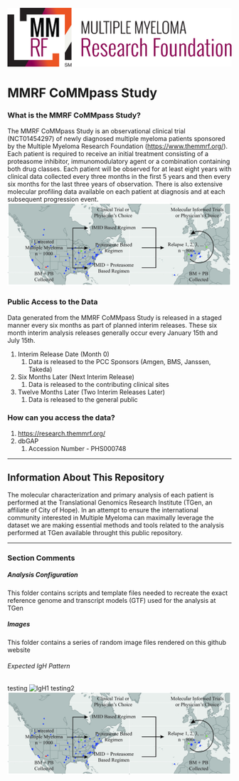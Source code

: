 ![MMRF Logo](/images/MMRF_Square_Tag_3c_SM.jpeg)
# MMRF CoMMpass Study

### What is the MMRF CoMMpass Study?

The MMRF CoMMpass Study is an observational clinical trial (NCT01454297) of newly diagnosed multiple myeloma patients sponsored by the Multiple Myeloma Research Foundation (https://www.themmrf.org/).  Each patient is required to receive an initial treatment consisting of a proteasome inhibitor, immunomodulatory agent or a combination containing both drug classes. Each patient will be observed for at least eight years with clinical data collected every three months in the first 5 years and then every six months for the last three years of observation.  There is also extensive molecular profiling data available on each patient at diagnosis and at each subsequent progression event.
![CoMMpass Map](/images/CoMMpass_Map_and_Design.jpg)

### Public Access to the Data

Data generated from the MMRF CoMMpass Study is released in a staged manner every six months as part of planned interim releases. These six month interim analysis releases generally occur every January 15th and July 15th.

1. Interim Release Date (Month 0)
    1. Data is released to the PCC Sponsors (Amgen, BMS, Janssen, Takeda)
2. Six Months Later (Next Interim Release)
    1. Data is released to the contributing clinical sites
3. Twelve Months Later (Two Interim Releases Later)
    1. Data is released to the general public

### How can you access the data?

1. https://research.themmrf.org/
2. dbGAP
    1. Accession Number - PHS000748

---

## Information About This Repository

The molecular characterization and primary analysis of each patient is performed at the Translational Genomics Research Institute (TGen, an affiliate of City of Hope).  In an attempt to ensure the international community interested in Multiple Myeloma can maximally leverage the dataset we are making essential methods and tools related to the analysis performed at TGen available throught this public repository.

---

### Section Comments

##### Analysis Configuration
This folder contains scripts and template files needed to recreate the exact reference genome and transcript models (GTF) used for the analysis at TGen

##### Images
This folder contains a series of random image files rendered on this github website

###### Expected IgH Pattern
testing
![IgH1](https://github.com/tgen/MMRF_CoMMpass/tree/master/myeloma_purityCalculator_RNAseq/images/Expected_Good_Myeloma_IgH.png)
testing2
![CoMMpass Map2](/images/CoMMpass_Map_and_Design.jpg)
